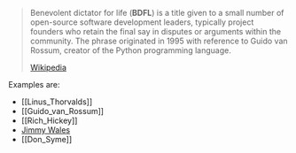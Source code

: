 

> Benevolent dictator for life (**BDFL**) is a title given to a small number of open-source software development leaders, typically project founders who retain the final say in disputes or arguments within the community. The phrase originated in 1995 with reference to Guido van Rossum, creator of the Python programming language.
>
> [Wikipedia](https://en.wikipedia.org/wiki/Benevolent%20dictator%20for%20life)

Examples are: 
- [[Linus_Thorvalds]] 
- [[Guido_van_Rossum]] 
- [[Rich_Hickey]] 
- [Jimmy Wales](https://en.wikipedia.org/wiki/Jimmy_Wales "Jimmy Wales") 
- [[Don_Syme]] 

